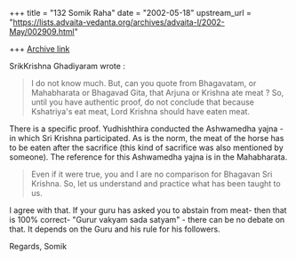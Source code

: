+++
title = "132 Somik Raha"
date = "2002-05-18"
upstream_url = "https://lists.advaita-vedanta.org/archives/advaita-l/2002-May/002909.html"

+++
[Archive link](https://lists.advaita-vedanta.org/archives/advaita-l/2002-May/002909.html)

SrikKrishna Ghadiyaram wrote :
> I do not know much. But, can you quote from
> Bhagavatam, or Mahabharata or Bhagavad Gita, that
> Arjuna or Krishna ate meat ? So,  until you have
> authentic proof, do not conclude that because
> Kshatriya's eat meat, Lord Krishna should have eaten
> meat.

There is a specific proof. Yudhishthira conducted the Ashwamedha yajna - in
which Sri Krishna participated. As is the norm, the meat of the horse has to
be eaten after the sacrifice (this kind of sacrifice was also mentioned by
someone). The reference for this Ashwamedha yajna is in the Mahabharata.

> Even if it were true, you and I are no
> comparison for Bhagavan Sri Krishna. So, let us
> understand and practice what has been taught to us.

I agree with that. If your guru has asked you to abstain from meat- then
that is 100% correct-  "Gurur vakyam sada satyam" - there can be no debate
on that. It depends on the Guru and his rule for his followers.

Regards,
Somik


